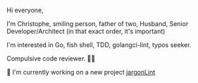 <!--
**ccoVeille/ccoVeille** is a ✨ _special_ ✨ repository because its `README.md` (this file) appears on your GitHub profile.

Here are some ideas to get you started:

- 🔭 I’m currently working on ...
- 🌱 I’m currently learning ...
- 👯 I’m looking to collaborate on ...
- 🤔 I’m looking for help with ...
- 💬 Ask me about ...
- 📫 How to reach me: ...
- 😄 Pronouns: ...
- ⚡ Fun fact: ...
-->

Hi everyone,

I'm Christophe, smiling person, father of two, Husband, Senior Developer/Architect (in that exact order, it's important)

I'm interested in Go, fish shell, TDD, golangci-lint, typos seeker.

Compulsive code reviewer. 🕵️‍♂️

🔭 I'm currently working on a new project [jargonLint](https://github.com/jargonLint/jargonLint)
